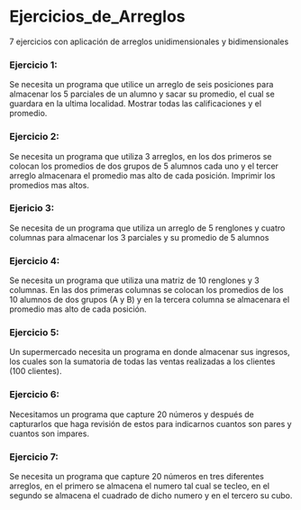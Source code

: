 # Ejercicios_de_Arreglos
7 ejercicios con aplicación de arreglos unidimensionales y bidimensionales

### Ejercicio 1:
Se necesita un programa que utilice un arreglo de seis posiciones para almacenar los 5 parciales de un alumno y sacar su promedio, el cual se guardara en la ultima localidad. Mostrar todas las calificaciones y el promedio.

### Ejercicio 2:
Se necesita un programa que utiliza 3 arreglos, en los dos primeros se colocan los promedios de dos grupos de 5 alumnos cada uno y el tercer arreglo almacenara el promedio mas alto de cada posición. Imprimir los promedios mas altos.

### Ejericio 3: 
Se necesita de un programa que utiliza un arreglo de 5 renglones y cuatro columnas para almacenar los 3 parciales y su promedio de 5 alumnos

### Ejercicio 4: 
Se necesita un programa que utiliza una matriz de 10 renglones y 3 columnas. En las dos primeras columnas se colocan los promedios de los 10 alumnos de dos grupos (A y B) y en la tercera columna se almacenara el promedio mas alto de cada posición.

### Ejercicio 5: 
Un supermercado necesita un programa en donde almacenar sus ingresos, los cuales son la sumatoria de todas las ventas realizadas a los clientes (100 clientes).

### Ejercicio 6:
Necesitamos un programa que capture 20 números y después de capturarlos que haga revisión de estos para indicarnos cuantos son pares y cuantos son impares.

### Ejercicio 7:
Se necesita un programa que capture 20 números en tres diferentes arreglos, en el primero se almacena el numero tal cual se tecleo, en el segundo se almacena el cuadrado de dicho numero y en el tercero su cubo.
